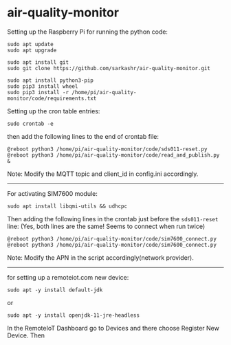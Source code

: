 # air-quality-monitor


Setting up the Raspberry Pi for running the python code:
```
sudo apt update
sudo apt upgrade

sudo apt install git
sudo git clone https://github.com/sarkashr/air-quality-monitor.git

sudo apt install python3-pip
sudo pip3 install wheel
sudo pip3 install -r /home/pi/air-quality-monitor/code/requirements.txt
```

Setting up the cron table entries:
```
sudo crontab -e
```
then add the following lines to the end of crontab file:
```
@reboot python3 /home/pi/air-quality-monitor/code/sds011-reset.py
@reboot python3 /home/pi/air-quality-monitor/code/read_and_publish.py &
```
Note: Modify the MQTT topic and client_id in config.ini accordingly.

--------------------------------------------------------------------------------

For activating SIM7600 module:
```
sudo apt install libqmi-utils && udhcpc
```
Then adding the following lines in the crontab just before the `sds011-reset` line:
(Yes, both lines are the same! Seems to connect when run twice)
```
@reboot python3 /home/pi/air-quality-monitor/code/sim7600_connect.py
@reboot python3 /home/pi/air-quality-monitor/code/sim7600_connect.py
```
Note: Modify the APN in the script accordingly(network provider).

--------------------------------------------------------------------------------

for setting up a remoteiot.com new device:
```
sudo apt -y install default-jdk
```
or
```
sudo apt -y install openjdk-11-jre-headless
```

In the RemoteIoT Dashboard go to Devices and there choose Register New Device.
Then
